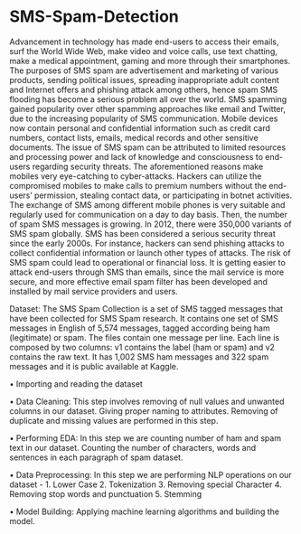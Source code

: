 # SMS-Spam-Detection

Advancement in technology has made end-users to access their emails, surf the World Wide Web, make video and voice calls, use text chatting, make a medical appointment, gaming and more through their smartphones. The purposes of SMS spam are advertisement and marketing of various products, sending political issues, spreading inappropriate adult content and Internet offers and phishing attack among others, hence spam SMS flooding has become a serious problem all over the world. SMS spamming gained popularity over other spamming approaches like email and Twitter, due to the increasing popularity of SMS communication. 
Mobile devices now contain personal and confidential information such as credit card numbers, contact lists, emails, medical records and other sensitive documents. The issue of SMS spam can be attributed to limited resources and processing power and lack of knowledge and consciousness to end-users regarding security threats. The aforementioned reasons make mobiles very eye-catching to cyber-attacks. Hackers can utilize the compromised mobiles to make calls to premium numbers without the end-users’ permission, stealing contact data, or participating in botnet activities.
The exchange of SMS among different mobile phones is very suitable and regularly used for communication on a day to day basis. Then, the number of spam SMS messages is growing. In 2012, there were 350,000 variants of SMS spam globally. SMS has been considered a serious security threat since the early 2000s. For instance, hackers can send phishing attacks to collect confidential information or launch other types of attacks. The risk of SMS spam could lead to operational or financial loss. It is getting easier to attack end-users through SMS than emails, since the mail service is more secure, and more effective email spam filter has been developed and installed by mail service providers and users.

Dataset:
The SMS Spam Collection is a set of SMS tagged messages that have been collected for SMS Spam research. It contains one set of SMS messages in English of 5,574 messages, tagged according being ham (legitimate) or spam. The files contain one message per line. Each line is composed by two columns: v1 contains the label (ham or spam) and v2 contains the raw text.  It has 1,002 SMS ham messages and 322 spam messages and it is public available at Kaggle.

•	Importing and reading the dataset

•	Data Cleaning: This step involves removing of null values and unwanted columns in our dataset. Giving proper naming to attributes. Removing of duplicate and missing values are performed in this step.

•	Performing EDA: In this step we are counting number of ham and spam text in our dataset. Counting the number of characters, words and sentences in each paragraph of spam dataset.

•	Data Preprocessing: In this step we are performing NLP operations on our dataset - 1. Lower Case 
                         2. Tokenization
                         3. Removing special Character 
                         4. Removing stop words and punctuation 
                         5. Stemming

•	Model Building: Applying machine learning algorithms and building the model.
